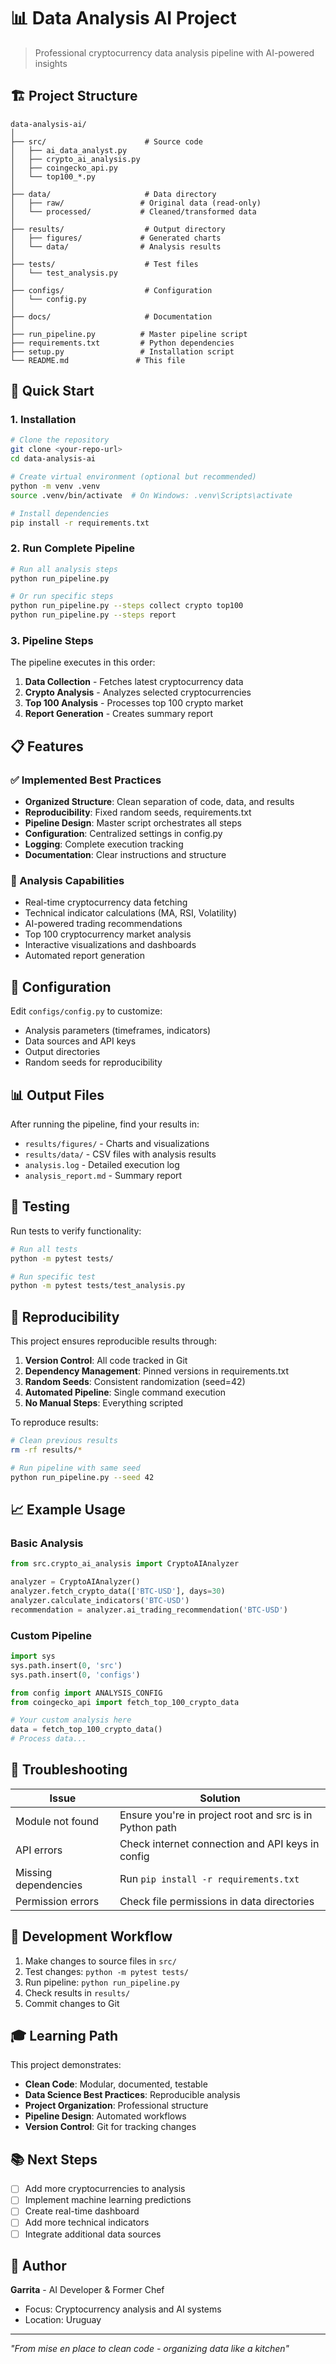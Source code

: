 # 📊 Data Analysis AI Project

> Professional cryptocurrency data analysis pipeline with AI-powered insights

## 🏗️ Project Structure

```
data-analysis-ai/
│
├── src/                      # Source code
│   ├── ai_data_analyst.py
│   ├── crypto_ai_analysis.py
│   ├── coingecko_api.py
│   └── top100_*.py
│
├── data/                     # Data directory
│   ├── raw/                 # Original data (read-only)
│   └── processed/           # Cleaned/transformed data
│
├── results/                  # Output directory
│   ├── figures/             # Generated charts
│   └── data/                # Analysis results
│
├── tests/                    # Test files
│   └── test_analysis.py
│
├── configs/                  # Configuration
│   └── config.py
│
├── docs/                     # Documentation
│
├── run_pipeline.py          # Master pipeline script
├── requirements.txt         # Python dependencies
├── setup.py                 # Installation script
└── README.md               # This file
```

## 🚀 Quick Start

### 1. Installation

```bash
# Clone the repository
git clone <your-repo-url>
cd data-analysis-ai

# Create virtual environment (optional but recommended)
python -m venv .venv
source .venv/bin/activate  # On Windows: .venv\Scripts\activate

# Install dependencies
pip install -r requirements.txt
```

### 2. Run Complete Pipeline

```bash
# Run all analysis steps
python run_pipeline.py

# Or run specific steps
python run_pipeline.py --steps collect crypto top100
python run_pipeline.py --steps report
```

### 3. Pipeline Steps

The pipeline executes in this order:

1. **Data Collection** - Fetches latest cryptocurrency data
2. **Crypto Analysis** - Analyzes selected cryptocurrencies
3. **Top 100 Analysis** - Processes top 100 crypto market
4. **Report Generation** - Creates summary report

## 📋 Features

### ✅ Implemented Best Practices

- **Organized Structure**: Clean separation of code, data, and results
- **Reproducibility**: Fixed random seeds, requirements.txt
- **Pipeline Design**: Master script orchestrates all steps
- **Configuration**: Centralized settings in config.py
- **Logging**: Complete execution tracking
- **Documentation**: Clear instructions and structure

### 🎯 Analysis Capabilities

- Real-time cryptocurrency data fetching
- Technical indicator calculations (MA, RSI, Volatility)
- AI-powered trading recommendations
- Top 100 cryptocurrency market analysis
- Interactive visualizations and dashboards
- Automated report generation

## 🔧 Configuration

Edit `configs/config.py` to customize:

- Analysis parameters (timeframes, indicators)
- Data sources and API keys
- Output directories
- Random seeds for reproducibility

## 📊 Output Files

After running the pipeline, find your results in:

- `results/figures/` - Charts and visualizations
- `results/data/` - CSV files with analysis results
- `analysis.log` - Detailed execution log
- `analysis_report.md` - Summary report

## 🧪 Testing

Run tests to verify functionality:

```bash
# Run all tests
python -m pytest tests/

# Run specific test
python -m pytest tests/test_analysis.py
```

## 🔄 Reproducibility

This project ensures reproducible results through:

1. **Version Control**: All code tracked in Git
2. **Dependency Management**: Pinned versions in requirements.txt
3. **Random Seeds**: Consistent randomization (seed=42)
4. **Automated Pipeline**: Single command execution
5. **No Manual Steps**: Everything scripted

To reproduce results:
```bash
# Clean previous results
rm -rf results/*

# Run pipeline with same seed
python run_pipeline.py --seed 42
```

## 📈 Example Usage

### Basic Analysis
```python
from src.crypto_ai_analysis import CryptoAIAnalyzer

analyzer = CryptoAIAnalyzer()
analyzer.fetch_crypto_data(['BTC-USD'], days=30)
analyzer.calculate_indicators('BTC-USD')
recommendation = analyzer.ai_trading_recommendation('BTC-USD')
```

### Custom Pipeline
```python
import sys
sys.path.insert(0, 'src')
sys.path.insert(0, 'configs')

from config import ANALYSIS_CONFIG
from coingecko_api import fetch_top_100_crypto_data

# Your custom analysis here
data = fetch_top_100_crypto_data()
# Process data...
```

## 🐛 Troubleshooting

| Issue | Solution |
|-------|----------|
| Module not found | Ensure you're in project root and src is in Python path |
| API errors | Check internet connection and API keys in config |
| Missing dependencies | Run `pip install -r requirements.txt` |
| Permission errors | Check file permissions in data directories |

## 📝 Development Workflow

1. Make changes to source files in `src/`
2. Test changes: `python -m pytest tests/`
3. Run pipeline: `python run_pipeline.py`
4. Check results in `results/`
5. Commit changes to Git

## 🎓 Learning Path

This project demonstrates:
- **Clean Code**: Modular, documented, testable
- **Data Science Best Practices**: Reproducible analysis
- **Project Organization**: Professional structure
- **Pipeline Design**: Automated workflows
- **Version Control**: Git for tracking changes

## 📚 Next Steps

- [ ] Add more cryptocurrencies to analysis
- [ ] Implement machine learning predictions
- [ ] Create real-time dashboard
- [ ] Add more technical indicators
- [ ] Integrate additional data sources

## 👤 Author

**Garrita** - AI Developer & Former Chef
- Focus: Cryptocurrency analysis and AI systems
- Location: Uruguay

---

*"From mise en place to clean code - organizing data like a kitchen"*